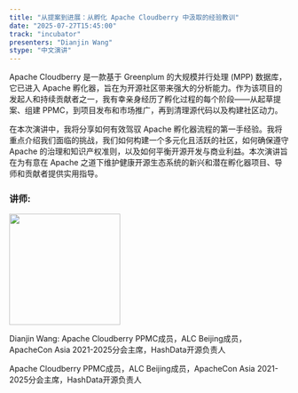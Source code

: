 ```yaml
---
title: "从提案到进展：从孵化 Apache Cloudberry 中汲取的经验教训"
date: "2025-07-27T15:45:00"
track: "incubator"
presenters: "Dianjin Wang"
stype: "中文演讲"
---
```


Apache Cloudberry 是一款基于 Greenplum 的大规模并行处理 (MPP) 数据库，它已进入 Apache 孵化器，旨在为开源社区带来强大的分析能力。作为该项目的发起人和持续贡献者之一，我有幸亲身经历了孵化过程的每个阶段——从起草提案、组建 PPMC，到项目发布和市场推广，再到清理源代码以及构建社区动力。

在本次演讲中，我将分享如何有效驾驭 Apache 孵化器流程的第一手经验。我将重点介绍我们面临的挑战，我们如何构建一个多元化且活跃的社区，如何确保遵守 Apache 的治理和知识产权准则，以及如何平衡开源开发与商业利益。本次演讲旨在为有意在 Apache 之道下维护健康开源生态系统的新兴和潜在孵化器项目、导师和贡献者提供实用指导。

### 讲师:

<img src="https://sessionize.com/image/ba51-400o400o1-JXYRfvPWpWpQEji2NhNp6J.jpg" width="200" /><br/>

Dianjin Wang: Apache Cloudberry PPMC成员，ALC Beijing成员，ApacheCon Asia 2021-2025分会主席，HashData开源负责人

Apache Cloudberry PPMC成员，ALC Beijing成员，ApacheCon Asia 2021-2025分会主席，HashData开源负责人